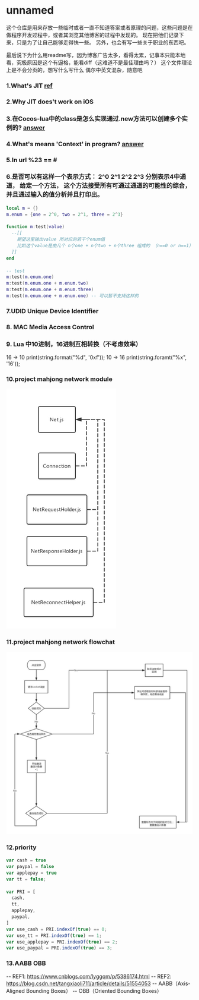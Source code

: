 # unnamed
这个仓库是用来存放一些临时或者一直不知道答案或者原理的问题，这些问题是在做程序开发过程中，或者其浏览其他博客的过程中发现的。
现在把他们记录下来，只是为了让自己能够走得快一些。
另外，也会有写一些关于职业的东西吧。

最后说下为什么用readme写，因为博客广告太多，看得太累，记事本只能本地看，究极原因是这个有逼格，能看diff（这难道不是最佳理由吗？）
这个文件理论上是不会分页的，想写什么写什么
偶尔中英文混杂，随意吧

### 1.What's JIT [ref](http://blog.reverberate.org/2012/12/hello-jit-world-joy-of-simple-jits.html)
### 2.Why JIT does't work on iOS
### 3.在Cocos-lua中的class是怎么实现通过.new方法可以创建多个实例的? [answer](/answer/%233.md)
### 4.What's means 'Context' in program? [answer](/answer/%234.md)
### 5.In url %23 == \#
### 6.是否可以有这样一个表示方式： 2^0 2^1 2^2 2^3 分别表示4中通道， 给定一个方法， 这个方法接受所有可通过通道的可能性的综合，并且通过输入的值分析并且打印出。
```lua
local m = {}
m.enum = {one = 2^0, two = 2^1, three = 2^3}

function m:test(value)
  --[[
    期望这里输出value 所对应的若干个enum值
    比如这个value是由几个 n个one + n个two + n个three 组成的 （n==0 or n==1）
  ]]
end

-- test
m:test(m.enum.one)
m:test(m.enum.one + m.enum.two)
m:test(m.enum.one + m.enum.three)
m:test(m.enum.one + m.enum.one) -- 可以暂不支持这样的
```


### 7.UDID Unique Device Identifier

### 8. MAC Media Access Control

### 9. Lua 中10进制，16进制互相转换（不考虑效率）
16 -> 10 print(string.format("%d", '0xf'));
10 -> 16 print(string.foramt("%x", '16'));

### 10.project mahjong network module
![img](./mahjong_network_module.jpg)
### 11.project mahjong network flowchat
![img](./mahjong_network_flowchart.jpg)

### 12.priority
```js
var cash = true
var paypal = false
var applepay = true
var tt = false;

var PRI = [
  cash,
  tt,
  applepay,
  paypal,
]
var use_cash = PRI.indexOf(true) == 0;
var use_tt = PRI.indexOf(true) == 1;
var use_applepay = PRI.indexOf(true) == 2;
var use_paypal = PRI.indexOf(true) == 3;
```

### 13.AABB OBB
  -- REF1: https://www.cnblogs.com/lyggqm/p/5386174.html
  -- REF2: https://blog.csdn.net/tangxiaoli711/article/details/51554053
  -- AABB（Axis-Aligned Bounding Boxes）
  -- OBB（Oriented Bounding Boxes）
  

